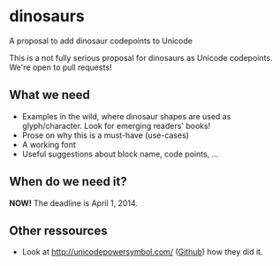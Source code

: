 dinosaurs
=========

A proposal to add dinosaur codepoints to Unicode

This is a not fully serious proposal for dinosaurs as Unicode codepoints. We're open to pull requests!

What we need
------------

* Examples in the wild, where dinosaur shapes are used as glyph/character. Look for emerging readers' books!
* Prose on why this is a must-have (use-cases)
* A working font
* Useful suggestions about block name, code points, ...
 
When do we need it?
-------------------

**NOW!** The deadline is April 1, 2014.

Other ressources
----------------

* Look at http://unicodepowersymbol.com/ ([Github](https://github.com/jloughry/Unicode)) how they did it.
